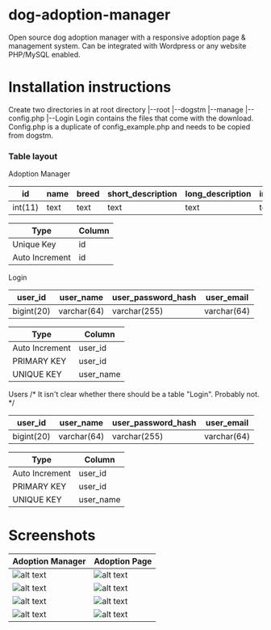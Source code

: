 # dog-adoption-manager
Open source dog adoption manager with a responsive adoption page &amp; management system. Can be integrated with Wordpress or any 
website PHP/MySQL enabled.

# Installation instructions
Create two directories in at root directory
|--root
	|--dogstm
	|--manage
		|--config.php
		|--Login
Login contains the files that come with the download.
Config.php is a duplicate of config_example.php and needs to be copied from dogstm.

### Table layout
Adoption Manager

| id      | name | breed | short_description | long_description | image |
|---------|------|-------|-------------------|------------------|-------|
| int(11) | text | text  | text              | text             | text  |

| Type            | Column |
|-----------------|--------|
| Unique Key      | id     |
| Auto Increment  | id     |

Login

| user_id    | user_name   | user_password_hash | user_email  |
|------------|-------------|--------------------|-------------|
| bigint(20) | varchar(64) | varchar(255)       | varchar(64) |

| Type           | Column    |
|----------------|-----------|
| Auto Increment | user_id   |
| PRIMARY KEY    | user_id   |
| UNIQUE KEY     | user_name |

Users
/* It isn't clear whether there should be a table "Login". Probably not. */

| user_id    | user_name   | user_password_hash | user_email  |
|------------|-------------|--------------------|-------------|
| bigint(20) | varchar(64) | varchar(255)       | varchar(64) |

| Type           | Column    |
|----------------|-----------|
| Auto Increment | user_id   |
| PRIMARY KEY    | user_id   |
| UNIQUE KEY     | user_name |
# Screenshots

| Adoption Manager                             | Adoption Page                                |
|----------------------------------------------|----------------------------------------------|
| ![alt text](https://i.imgur.com/yVNlGEu.jpg) | ![alt text](https://i.imgur.com/dyXrm16.png) |
| ![alt text](https://i.imgur.com/MBOsXMc.png) | ![alt text](https://i.imgur.com/QsNtwVn.jpg) |
| ![alt text](https://i.imgur.com/Tm6QMHX.png) | ![alt text](https://i.imgur.com/yicSvQy.jpg) |
| ![alt text](https://i.imgur.com/yUeI2DL.png) | ![alt text](https://i.imgur.com/MjdoOoJ.jpg) |
